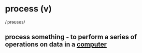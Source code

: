 # process (v)

/ˈprəʊses/

## process something - to perform a series of operations on data in a [computer](computer-n.md#an-electronic-machine-that-can-store-organize-and-find-information-do-processes-with-numbers-and-other-data-and-control-other-machines)